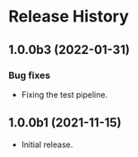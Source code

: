 # Release History

## 1.0.0b3 (2022-01-31)

### Bug fixes

- Fixing the test pipeline.

## 1.0.0b1 (2021-11-15)

- Initial release.
